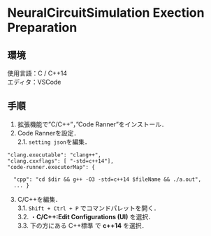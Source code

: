 # NeuralCircuitSimulation Exection Preparation

## 環境
使用言語：C / C++14  
エディタ：VSCode

## 手順
1. 拡張機能で”C/C++”，”Code Ranner”をインストール．
2. Code Rannerを設定．  
   2.1. `setting json`を編集．

```
"clang.executable": "clang++",
"clang.cxxflags": [ "-std=c++14"],
"code-runner.executorMap": {
  
  "cpp": "cd $dir && g++ -O3 -std=c++14 $fileName && ./a.out",
  ... }
```

3. C/C++を編集．  
   3.1. `Shift + Ctrl + P` でコマンドパレットを開く．  
   3.2. ・**C/C++:Edit Configurations (UI)** を選択．  
   3.3. 下の方にある C++標準 で **c++14** を選択．  
